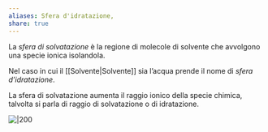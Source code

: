 ```yaml
---
aliases: Sfera d'idratazione,
share: true
---
```

La *sfera di solvatazione* è la regione di molecole di solvente che avvolgono una specie ionica isolandola.

Nel caso in cui il [[Solvente|Solvente]] sia l’acqua prende il nome di *sfera d’idratazione*.

La sfera di solvatazione aumenta il raggio ionico della specie chimica, talvolta si parla di raggio di solvatazione o di idratazione.

![|200](8cbef737ff33bd99779f7dacf50869b4_MD5%201.png)